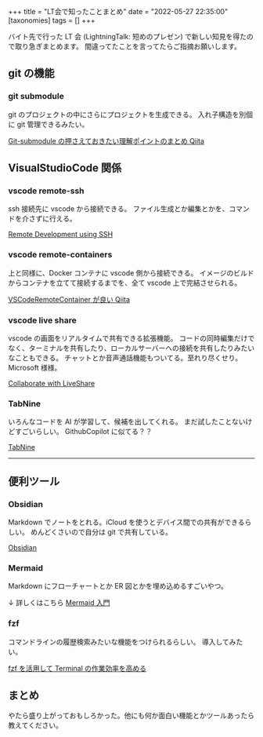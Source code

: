 +++
title = "LT会で知ったことまとめ"
date = "2022-05-27 22:35:00"
[taxonomies]
tags = []
+++

バイト先で行った LT 会 (LightningTalk: 短めのプレゼン) で新しい知見を得たので取り急ぎまとめます。
間違ってたことを言ってたらご指摘お願いします。

<!-- more -->

## git の機能

### git submodule

git のプロジェクトの中にさらにプロジェクトを生成できる。
入れ子構造を別個に git 管理できるみたい。

[Git-submodule の押さえておきたい理解ポイントのまとめ Qiita](https://qiita.com/kinpira/items/3309eb2e5a9a422199e9)

## VisualStudioCode 関係

### vscode remote-ssh

ssh 接続先に vscode から接続できる。
ファイル生成とか編集とかを、コマンドを介さずに行える。

[Remote Development using SSH](https://code.visualstudio.com/docs/remote/ssh)

### vscode remote-containers

上と同様に、Docker コンテナに vscode 側から接続できる。
イメージのビルドからコンテナを立てて接続するまでを、全て vscode 上で完結させられる。

[VSCodeRemoteContainer が良い Qiita](https://qiita.com/d0ne1s/items/d2649801c6f804019db7)

### vscode live share

vscode の画面をリアルタイムで共有できる拡張機能。
コードの同時編集だけでなく、ターミナルを共有したり、ローカルサーバーへの接続を共有したりみたいなこともできる。
チャットとか音声通話機能もついてる。至れり尽くせり。Microsoft 様様。

[Collaborate with LiveShare](https://code.visualstudio.com/learn/collaboration/live-share)

### TabNine

いろんなコードを AI が学習して、候補を出してくれる。
まだ試したことないけどすごいらしい。
GithubCopilot に似てる？？

[TabNine](https://www.tabnine.com/)

---

## 便利ツール

### Obsidian

Markdown でノートをとれる。iCloud を使うとデバイス間での共有ができるらしい。
めんどくさいので自分は git で共有している。

[Obsidian](https://obsidian.md/)

### Mermaid

Markdown にフローチャートとか ER 図とかを埋め込めるすごいやつ。

$\downarrow$ 詳しくはこちら
[Mermaid 入門](https://github.com/kentakom1213/share/blob/main/documents/mermaid.pdf)

### fzf

コマンドラインの履歴検索みたいな機能をつけられるらしい。
導入してみたい。

[fzf を活用して Terminal の作業効率を高める](https://qiita.com/kamykn/items/aa9920f07487559c0c7e)

## まとめ

やたら盛り上がっておもしろかった。他にも何か面白い機能とかツールあったら教えてください。
